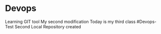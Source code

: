 # Devops
Learning GIT tool
My second modification
Today is my third class
#Devops-Test
Second Local Repository created
